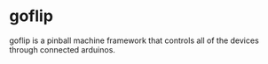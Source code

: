 # goflip
goflip is a pinball machine framework that controls all of the devices through connected arduinos.
